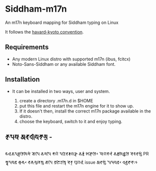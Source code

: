 # Siddham-m17n
An m17n keyboard mapping for Siddham typing on Linux

It follows the [havard-kyoto convention](https://en.wikipedia.org/wiki/Harvard-Kyoto).


## Requirements

* Any modern Linux distro with supported m17n (ibus, fcitcx)
* Noto-Sans-Siddham or any available Siddham font.



## Installation
* It can be installed in two ways, user and system.

   1. create a directory .m17n.d in $HOME
   2. put this file and restart the m17n engine for it to show up.
   3. If it doesn't then, install the correct m17n package available in the distro.
   4. choose the keyboard, switch to it and enjoy typing.
   
   

## 𑖎𑖴𑖢𑖧𑖯 𑖀𑖪𑖠𑖱𑖧𑖝𑖯𑖦𑖿 -
𑖣𑖩𑖎𑖢𑖟𑖿𑖠𑖝𑖰𑖦𑖰𑖦𑖯𑖽 𑖎𑖺𑖢𑖰 𑖎𑖦𑖢𑖰 𑖥𑖯𑖐𑖽 𑖢𑖨𑖰𑖪𑖨𑖿𑖝𑖜𑖗𑖿𑖓 𑖎𑖨𑖿𑖝𑖲𑖽 𑖫𑖎𑖿𑖡𑖺𑖝𑖰𑗂 𑖧𑖺𑖐𑖟𑖯𑖡𑖽 𑖎𑖨𑖿𑖝𑖲𑖦𑖰𑖓𑖿𑖔𑖝𑖰 𑖓𑖸𑖟𑖪𑖫𑖿𑖧𑖽 PR 𑖭𑖿𑖞𑖯𑖢𑖧𑖝𑖲 𑗙𑖮𑗂 𑖪𑖨𑖿𑖜𑖦𑖲𑖏𑖭𑖿𑖧 𑖎𑖯𑖢𑖰 𑖝𑖿𑖨𑖲𑖘𑖰𑖨𑖭𑖿𑖝𑖰 𑖓𑖸𑖝𑖿 𑖐𑖲𑖐𑖩𑖽 issue 𑖀𑖪𑖫𑖿𑖧𑖽 𑖢𑖿𑖨𑖸𑖬𑖧𑖝𑖲𑗂 𑖠𑖡𑖿𑖧𑖪𑖯𑖟𑖯𑖾𑗃
